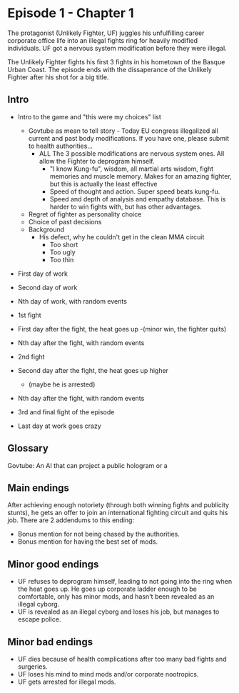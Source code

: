 Episode 1 - Chapter 1
=====================

The protagonist (Unlikely Fighter, UF) juggles his unfulfilling career corporate office life into an illegal fights ring for heavily modified individuals. UF got a nervous system modification before they were illegal. 

The Unlikely Fighter fights his first 3 fights in his hometown of the Basque Urban Coast. The episode ends with the dissaperance of the Unlikely Fighter after his shot for a big title. 


Intro
-----

- Intro to the game and "this were my choices" list
	- Govtube as mean to tell story - Today EU congress illegalized all current and past body modifications. If you have one, please submit to health authorities...
		- ALL The 3 possible modifications are nervous system ones. All allow the Fighter to deprogram himself.
			- "I know Kung-fu", wisdom, all martial arts wisdom, fight memories and muscle memory. Makes for an amazing fighter, but this is actually the least effective
			- Speed of thought and action. Super speed beats kung-fu.
			- Speed and depth of analysis and empathy database. This is harder to win fights with, but has other advantages.
	- Regret of fighter as personality choice
	- Choice of past decisions
	- Background
		- His defect, why he couldn't get in the clean MMA circuit
			- Too short
			- Too ugly
			- Too thin

- First day of work
- Second day of work
- Nth day of work, with random events
- 1st fight
- First day after the fight, the heat goes up
	-(minor win, the fighter quits)
- Nth day after the fight, with random events
- 2nd fight
- Second day after the fight, the heat goes up higher
	- (maybe he is arrested)
- Nth day after the fight, with random events
- 3rd and final fight of the episode
- Last day at work goes crazy


Glossary
--------

Govtube: An AI that can project a public hologram or a 


Main endings
------------

After achieving enough notoriety (through both winning fights and publicity stunts), he gets an offer to join an international fighting circuit and quits his job. There are 2 addendums to this ending:

- Bonus mention for not being chased by the authorities.
- Bonus mention for having the best set of mods.


Minor good endings
------------------

- UF refuses to deprogram himself, leading to not going into the ring when the heat goes up. He goes up corporate ladder enough to be comfortable, only has minor mods, and hasn't been revealed as an illegal cyborg.
- UF is revealed as an illegal cyborg and loses his job, but manages to escape police.

Minor bad endings
-----------------

- UF dies because of health complications after too many bad fights and surgeries.
- UF loses his mind to mind mods and/or corporate nootropics.
- UF gets arrested for illegal mods. 



